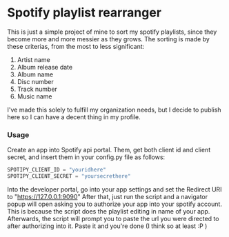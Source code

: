 # Spotify playlist rearranger
This is just a simple project of mine to sort my spotify playlists, since they become more and more messier as they grows.
The sorting is made by these criterias, from the most to less significant:
1. Artist name
2. Album release date
3. Album name
4. Disc number
5. Track number
6. Music name

I've made this solely to fulfill my organization needs, but I decide to publish here so I can have a decent thing in my profile.

### Usage
Create an app into Spotify api portal. Them, get both client id and client secret, and insert them in your config.py file as follows:
```python
SPOTIPY_CLIENT_ID = "youridhere"
SPOTIPY_CLIENT_SECRET = "yoursecrethere"
```
Into the developer portal, go into your app settings and set the Redirect URI to "https://127.0.0.1:9090"
After that, just run the script and a navigator popup will open asking you to authorize your app into your spotify account. This is because the script does the playlist editing in name of your app. 
Afterwards, the script will prompt you to paste the url you were directed to after authorizing into it. Paste it and you're done (I think so at least :P )
